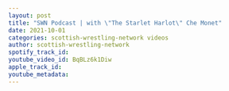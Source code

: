 ```yaml
---
layout: post
title: "SWN Podcast | with \"The Starlet Harlot\" Che Monet"
date: 2021-10-01
categories: scottish-wrestling-network videos
author: scottish-wrestling-network
spotify_track_id: 
youtube_video_id: BqBLz6k1Diw
apple_track_id: 
youtube_metadata: 
---
```

